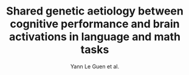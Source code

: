---
author: Yann Le Guen et al.
title: Shared genetic aetiology between cognitive performance and brain activations in language and math tasks
journal: Scientific Reports
year: 2018
type: article
url: http -//www.nature.com/articles/s41598-018-35665-0
doi: 10.1038/s41598-018-35665-0
team: yes
---